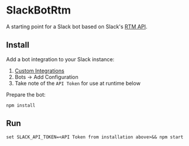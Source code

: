 # SlackBotRtm
A starting point for a Slack bot based on Slack's [RTM API](https://api.slack.com/rtm).

## Install
Add a bot integration to your Slack instance:

1. [Custom Integrations](https://my.slack.com/apps/manage/custom-integrations)
2. Bots -> Add Configuration
3. Take note of the `API Token` for use at runtime below

Prepare the bot:

```
npm install
```

## Run
```
set SLACK_API_TOKEN=<API Token from installation above>&& npm start
```
